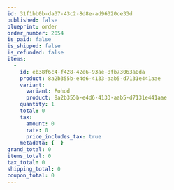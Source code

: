 ```yaml
---
id: 31f1bb0b-da37-43c2-8d8e-ad96320ce33d
published: false
blueprint: order
order_number: 2054
is_paid: false
is_shipped: false
is_refunded: false
items:
  -
    id: eb38f6c4-f428-42e6-93ae-8fb73063a0da
    product: 8a2b355b-e4d6-4133-aab5-d7131e441aae
    variant:
      variant: Pohod
      product: 8a2b355b-e4d6-4133-aab5-d7131e441aae
    quantity: 1
    total: 0
    tax:
      amount: 0
      rate: 0
      price_includes_tax: true
    metadata: {  }
grand_total: 0
items_total: 0
tax_total: 0
shipping_total: 0
coupon_total: 0
---
```


